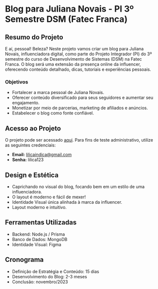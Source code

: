 # Blog para Juliana Novais - PI 3º Semestre DSM (Fatec Franca)

## Resumo do Projeto

E aí, pessoal! Beleza? Neste projeto vamos criar um blog para Juliana Novais, influenciadora digital, como parte do Projeto Integrador (PI) do 3º semestre do curso de Desenvolvimento de Sistemas (DSM) na Fatec Franca. O blog será uma extensão da presença online da influencer, oferecendo conteúdo detalhado, dicas, tutoriais e experiências pessoais.

### Objetivos

- Fortalecer a marca pessoal de Juliana Novais.
- Oferecer conteúdo diversificado para seus seguidores e aumentar seu engajamento.
- Monetizar por meio de parcerias, marketing de afiliados e anúncios.
- Estabelecer o blog como fonte confiável.

## Acesso ao Projeto

O projeto pode ser acessado [aqui](https://lnsjcf-3000.csb.app/). Para fins de teste administrativo, utilize as seguintes credenciais:

- **Email:** lilicaindica@gmail.com
- **Senha:** lilica123

## Design e Estética

- Caprichando no visual do blog, focando bem em um estilo de uma influenciadora.
- O layout é moderno e fácil de mexer!
- Identidade Visual única alinhada à marca da influencer.
- Layout moderno e intuitivo.

## Ferramentas Utilizadas

- Backend: Node.js / Prisma
- Banco de Dados: MongoDB
- Identidade Visual: Figma

## Cronograma

- Definição de Estratégia e Conteúdo: 15 dias
- Desenvolvimento do Blog: 2-3 meses
- Conclusão: novembro/2023